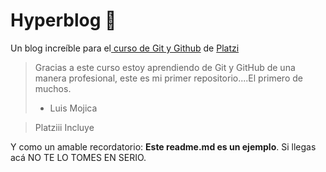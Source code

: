 # Hyperblog 💚
Un blog increíble para el[ curso de Git y Github](https://platzi.com/cursos/git-github/ " curso de Git y Github") de [Platzi](https://platzi.com/ "Platzi")
> Gracias a este curso estoy aprendiendo de Git y GitHub de una manera profesional, este es mi primer repositorio....El primero de muchos.
> - Luis Mojica 

>Platziii
>Incluye

Y como un amable recordatorio: **Este readme.md es un ejemplo**. Si llegas acá NO TE LO TOMES EN SERIO.
